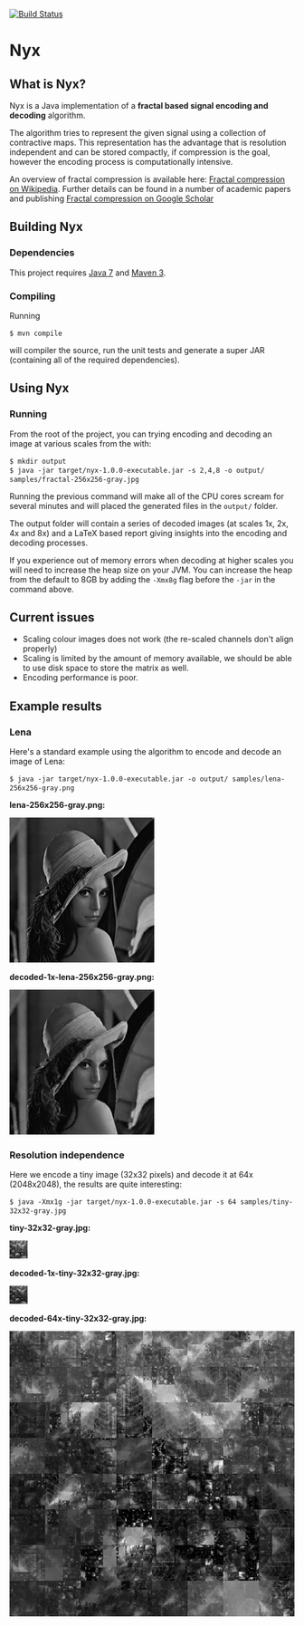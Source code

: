 [![Build Status](https://travis-ci.org/j-white/nyx.png?branch=master)](https://travis-ci.org/j-white/nyx)

# Nyx #

## What is Nyx?

Nyx is a Java implementation of a **fractal based signal encoding and decoding** algorithm.

The algorithm tries to represent the given signal using a collection of contractive maps. This representation has the advantage that is resolution independent and can be stored compactly, if compression is the goal, however the encoding process is computationally intensive.

An overview of fractal compression is available here: [Fractal compression on Wikipedia](http://en.wikipedia.org/wiki/Fractal_compression). Further details can be found in a number of academic papers and publishing [Fractal compression on Google Scholar](http://scholar.google.ca/scholar?hl=en&q=fractal+image+compression)
## Building Nyx

### Dependencies

This project requires [Java 7](http://www.oracle.com/technetwork/java/javase/downloads/index.html) and [Maven 3](http://maven.apache.org/).

### Compiling

Running

    $ mvn compile

will compiler the source, run the unit tests and generate a super JAR (containing all of the required dependencies).

## Using Nyx

### Running

From the root of the project, you can trying encoding and decoding an image at various scales from the with:

    $ mkdir output
    $ java -jar target/nyx-1.0.0-executable.jar -s 2,4,8 -o output/ samples/fractal-256x256-gray.jpg

Running the previous command will make all of the CPU cores scream for several minutes and will placed the generated files in the `output/` folder.

The output folder will contain a series of decoded images (at scales 1x, 2x, 4x and 8x) and a LaTeX based report giving insights into the encoding and decoding processes.

If you experience out of memory errors when decoding at higher scales you will need to increase the heap size on your JVM. You can increase the heap from the default to 8GB by adding the `-Xmx8g`  flag before the `-jar` in the command above.

## Current issues

- Scaling colour images does not work (the re-scaled channels don't align properly)
- Scaling is limited by the amount of memory available, we should be able to use disk space to store the matrix as well.
- Encoding performance is poor.

## Example results

### Lena

Here's a standard example using the algorithm to encode and decode an image of Lena:

    $ java -jar target/nyx-1.0.0-executable.jar -o output/ samples/lena-256x256-gray.png

**lena-256x256-gray.png:**

![](https://raw.githubusercontent.com/j-white/nyx/master/samples/lena-256x256-gray.png) 

**decoded-1x-lena-256x256-gray.png:**

![](https://raw.githubusercontent.com/j-white/nyx/master/examples/decoded-1x-lena-256x256-gray.png) 

### Resolution independence

Here we encode a tiny image (32x32 pixels) and decode it at 64x (2048x2048), the results are quite interesting:

    $ java -Xmx1g -jar target/nyx-1.0.0-executable.jar -s 64 samples/tiny-32x32-gray.jpg

**tiny-32x32-gray.jpg:**

![](https://raw.githubusercontent.com/j-white/nyx/master/samples/tiny-32x32-gray.jpg) 

**decoded-1x-tiny-32x32-gray.jpg:**

![](https://raw.githubusercontent.com/j-white/nyx/master/examples/decoded-1x-tiny-32x32-gray.jpg) 

**decoded-64x-tiny-32x32-gray.jpg:**

![](https://raw.githubusercontent.com/j-white/nyx/master/examples/decoded-64x-tiny-32x32-gray.jpg)
